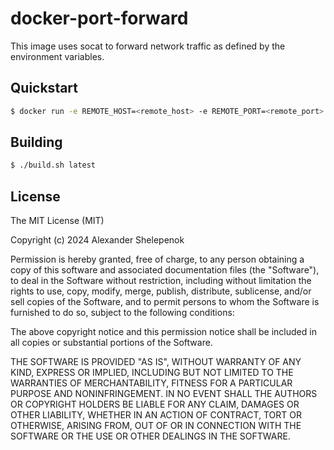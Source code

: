 # docker-port-forward

This image uses socat to forward network traffic as defined by the environment variables.

## Quickstart

```bash
$ docker run -e REMOTE_HOST=<remote_host> -e REMOTE_PORT=<remote_port> -e LOCAL_PORT=<local_port> -p <exposed_local_port>:<local_port> alxshelepenok/port-forward:latest
```

## Building

```bash
$ ./build.sh latest
```

## License

The MIT License (MIT)

Copyright (c) 2024 Alexander Shelepenok

Permission is hereby granted, free of charge, to any person obtaining a copy
of this software and associated documentation files (the "Software"), to deal
in the Software without restriction, including without limitation the rights
to use, copy, modify, merge, publish, distribute, sublicense, and/or sell
copies of the Software, and to permit persons to whom the Software is
furnished to do so, subject to the following conditions:

The above copyright notice and this permission notice shall be included in all
copies or substantial portions of the Software.

THE SOFTWARE IS PROVIDED "AS IS", WITHOUT WARRANTY OF ANY KIND, EXPRESS OR
IMPLIED, INCLUDING BUT NOT LIMITED TO THE WARRANTIES OF MERCHANTABILITY,
FITNESS FOR A PARTICULAR PURPOSE AND NONINFRINGEMENT. IN NO EVENT SHALL THE
AUTHORS OR COPYRIGHT HOLDERS BE LIABLE FOR ANY CLAIM, DAMAGES OR OTHER
LIABILITY, WHETHER IN AN ACTION OF CONTRACT, TORT OR OTHERWISE, ARISING FROM,
OUT OF OR IN CONNECTION WITH THE SOFTWARE OR THE USE OR OTHER DEALINGS IN THE
SOFTWARE.
